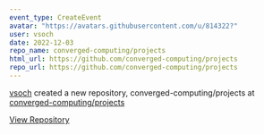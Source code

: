```yaml
---
event_type: CreateEvent
avatar: "https://avatars.githubusercontent.com/u/814322?"
user: vsoch
date: 2022-12-03
repo_name: converged-computing/projects
html_url: https://github.com/converged-computing/projects
repo_url: https://github.com/converged-computing/projects
---
```


<a href='https://github.com/vsoch' target='_blank'>vsoch</a> created a new repository, converged-computing/projects at <a href='https://github.com/converged-computing/projects' target='_blank'>converged-computing/projects</a>

<a href='https://github.com/converged-computing/projects' target='_blank'>View Repository</a>